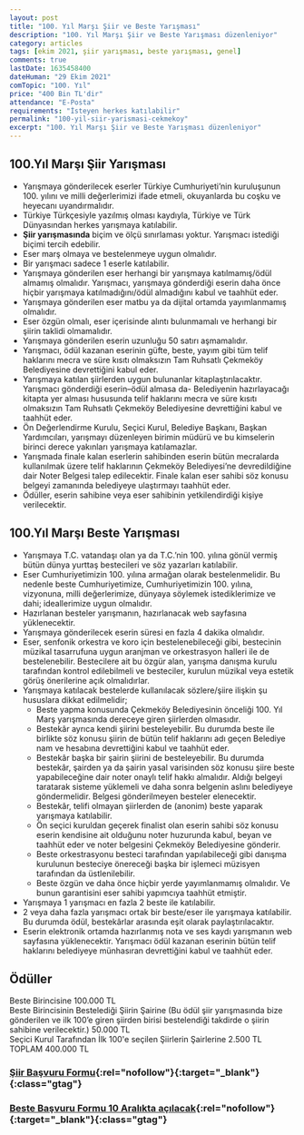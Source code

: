 ```yaml
---
layout: post
title: "100. Yıl Marşı Şiir ve Beste Yarışması"
description: "100. Yıl Marşı Şiir ve Beste Yarışması düzenleniyor"
category: articles
tags: [ekim 2021, şiir yarışması, beste yarışması, genel]
comments: true
lastDate: 1635458400    
dateHuman: "29 Ekim 2021"
comTopic: "100. Yıl"
price: "400 Bin TL'dir"
attendance: "E-Posta"
requirements: "İsteyen herkes katılabilir"
permalink: "100-yil-siir-yarismasi-cekmekoy"
excerpt: "100. Yıl Marşı Şiir ve Beste Yarışması düzenleniyor"
---
```


## 100.Yıl Marşı Şiir Yarışması
- Yarışmaya gönderilecek eserler Türkiye Cumhuriyeti’nin kuruluşunun 100. yılını ve milli değerlerimizi ifade etmeli, okuyanlarda bu coşku ve heyecanı uyandırmalıdır.
- Türkiye Türkçesiyle yazılmış olması kaydıyla, Türkiye ve Türk Dünyasından herkes yarışmaya katılabilir.
- **Şiir yarışmasında** biçim ve ölçü sınırlaması yoktur. Yarışmacı istediği biçimi tercih edebilir.
- Eser marş olmaya ve bestelenmeye uygun olmalıdır.
- Bir yarışmacı sadece 1 eserle katılabilir.
- Yarışmaya gönderilen eser herhangi bir yarışmaya katılmamış/ödül almamış olmalıdır. Yarışmacı, yarışmaya gönderdiği eserin daha önce hiçbir yarışmaya katılmadığını/ödül almadığını kabul ve taahhüt eder.
- Yarışmaya gönderilen eser matbu ya da dijital ortamda yayımlanmamış olmalıdır.
- Eser özgün olmalı, eser içerisinde alıntı bulunmamalı ve herhangi bir şiirin taklidi olmamalıdır.
- Yarışmaya gönderilen eserin uzunluğu 50 satırı aşmamalıdır.
- Yarışmacı, ödül kazanan eserinin güfte, beste, yayım gibi tüm telif haklarını mecra ve süre kısıtı olmaksızın Tam Ruhsatlı Çekmeköy Belediyesine devrettiğini kabul eder.
- Yarışmaya katılan şiirlerden uygun bulunanlar kitaplaştırılacaktır. Yarışmacı gönderdiği eserin–ödül almasa da- Belediyenin hazırlayacağı kitapta yer alması hususunda telif haklarını mecra ve süre kısıtı olmaksızın Tam Ruhsatlı Çekmeköy Belediyesine devrettiğini kabul ve taahhüt eder.
- Ön Değerlendirme Kurulu, Seçici Kurul, Belediye Başkanı, Başkan Yardımcıları, yarışmayı düzenleyen birimin müdürü ve bu kimselerin birinci derece yakınları yarışmaya katılamazlar.
- Yarışmada finale kalan eserlerin sahibinden eserin bütün mecralarda kullanılmak üzere telif haklarının Çekmeköy Belediyesi’ne devredildiğine dair Noter Belgesi talep edilecektir. Finale kalan eser sahibi söz konusu belgeyi zamanında belediyeye ulaştırmayı taahhüt eder.
- Ödüller, eserin sahibine veya eser sahibinin yetkilendirdiği kişiye verilecektir.

## 100.Yıl Marşı Beste Yarışması
- Yarışmaya T.C. vatandaşı olan ya da T.C.’nin 100. yılına gönül vermiş bütün dünya yurttaş bestecileri ve söz yazarları katılabilir.
- Eser Cumhuriyetimizin 100. yılına armağan olarak bestelenmelidir. Bu nedenle beste Cumhuriyetimize, Cumhuriyetimizin 100. yılına, vizyonuna, milli değerlerimize, dünyaya söylemek istediklerimize ve dahi; ideallerimize uygun olmalıdır.
- Hazırlanan besteler yarışmanın, hazırlanacak web sayfasına yüklenecektir.
- Yarışmaya gönderilecek eserin süresi en fazla 4 dakika olmalıdır.
- Eser, senfonik orkestra ve koro için bestelenebileceği gibi, bestecinin müzikal tasarrufuna uygun aranjman ve orkestrasyon halleri ile de bestelenebilir. Bestecilere ait bu özgür alan, yarışma danışma kurulu tarafından kontrol edilebilmeli ve besteciler, kurulun müzikal veya estetik görüş önerilerine açık olmalıdırlar.
- Yarışmaya katılacak bestelerde kullanılacak sözlere/şiire ilişkin şu hususlara dikkat edilmelidir;
    - Beste yapma konusunda Çekmeköy Belediyesinin önceliği 100. Yıl Marş yarışmasında dereceye giren şiirlerden olmasıdır.
    - Bestekâr ayrıca kendi şiirini besteleyebilir. Bu durumda beste ile birlikte söz konusu şiirin de bütün telif haklarını adı geçen Belediye nam ve hesabına devrettiğini kabul ve taahhüt eder.
    - Bestekâr başka bir şairin şiirini de besteleyebilir. Bu durumda bestekâr, şairden ya da şairin yasal varisinden söz konusu şiire beste yapabileceğine dair noter onaylı telif hakkı almalıdır. Aldığı belgeyi taratarak sisteme yüklemeli ve daha sonra belgenin aslını belediyeye göndermelidir. Belgesi gönderilmeyen besteler elenecektir.
    - Bestekâr, telifi olmayan şiirlerden de (anonim) beste yaparak yarışmaya katılabilir.
    - Ön seçici kuruldan geçerek finalist olan eserin sahibi söz konusu eserin kendisine ait olduğunu noter huzurunda kabul, beyan ve taahhüt eder ve noter belgesini Çekmeköy Belediyesine gönderir.
    - Beste orkestrasyonu besteci tarafından yapılabileceği gibi danışma kurulunun besteciye önereceği başka bir işlemeci müzisyen tarafından da üstlenilebilir.
    - Beste özgün ve daha önce hiçbir yerde yayımlanmamış olmalıdır. Ve bunun garantisini eser sahibi yapımcıya taahhüt etmiştir.
- Yarışmaya 1 yarışmacı en fazla 2 beste ile katılabilir.
- 2 veya daha fazla yarışmacı ortak bir beste/eser ile yarışmaya katılabilir. Bu durumda ödül, bestekârlar arasında eşit olarak paylaştırılacaktır.
- Eserin elektronik ortamda hazırlanmış nota ve ses kaydı yarışmanın web sayfasına yüklenecektir.
Yarışmacı ödül kazanan eserinin bütün telif haklarını belediyeye münhasıran devrettiğini kabul ve taahhüt eder.

## Ödüller
Beste Birincisine	100.000 TL  
Beste Birincisinin Bestelediği Şiirin Şairine
(Bu ödül şiir yarışmasında bize gönderilen ve ilk 100’e giren şiirden birisi bestelendiği takdirde o şiirin sahibine verilecektir.)	50.000 TL  
Seçici Kurul Tarafından İlk 100'e seçilen Şiirlerin Şairlerine	2.500 TL  
TOPLAM	400.000 TL

### [Şiir Başvuru Formu](https://www.yuzuncuyilmarsi.com/100-yil-marsi/basvuru){:rel="nofollow"}{:target="_blank"}{:class="gtag"}

### [Beste Başvuru Formu 10 Aralıkta açılacak](https://www.yuzuncuyilmarsi.com/100-yil-marsi/beste-basvuru){:rel="nofollow"}{:target="_blank"}{:class="gtag"}
